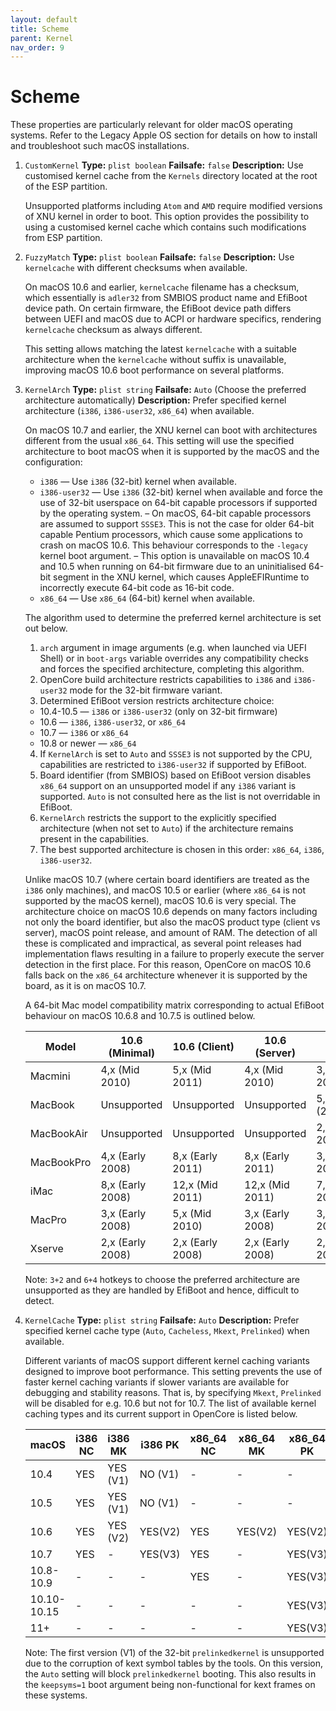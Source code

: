 ```yaml
---
layout: default
title: Scheme
parent: Kernel
nav_order: 9
---
```


# Scheme

These properties are particularly relevant for older macOS operating systems. Refer to the Legacy Apple OS section for details on how to install and troubleshoot such macOS installations.

1. `CustomKernel`
    **Type:** `plist boolean`
    **Failsafe:** `false`
    **Description:** Use customised kernel cache from the `Kernels` directory located at the root of the ESP partition.
    
    Unsupported platforms including `Atom` and `AMD` require modified versions of XNU kernel in order to boot. This option provides the possibility to using a customised kernel cache which contains such modifications from ESP partition.

2. `FuzzyMatch`
    **Type:** `plist boolean`
    **Failsafe:** `false`
    **Description:** Use `kernelcache` with different checksums when available.
    
    On macOS 10.6 and earlier, `kernelcache` filename has a checksum, which essentially is `adler32` from SMBIOS product name and EfiBoot device path. On certain firmware, the EfiBoot device path differs between UEFI and macOS due to ACPI or hardware specifics, rendering `kernelcache` checksum as always different.
    
    This setting allows matching the latest `kernelcache` with a suitable architecture when the `kernelcache` without suffix is unavailable, improving macOS 10.6 boot performance on several platforms.

3. `KernelArch`
    **Type:** `plist string`
    **Failsafe:** `Auto` (Choose the preferred architecture automatically)
    **Description:** Prefer specified kernel architecture (`i386`, `i386-user32`, `x86_64`) when available.

    On macOS 10.7 and earlier, the XNU kernel can boot with architectures different from the usual `x86_64`. This setting will use the specified architecture to boot macOS when it is supported by the macOS and the configuration:

    - `i386` — Use `i386` (32-bit) kernel when available.
    - `i386-user32` — Use `i386` (32-bit) kernel when available and force the use of 32-bit userspace on 64-bit
    capable processors if supported by the operating system.
    – On macOS, 64-bit capable processors are assumed to support `SSSE3`. This is not the case for older 64-bit capable Pentium processors, which cause some applications to crash on macOS 10.6. This behaviour corresponds to the `-legacy` kernel boot argument.
    – This option is unavailable on macOS 10.4 and 10.5 when running on 64-bit firmware due to an uninitialised 64-bit segment in the XNU kernel, which causes AppleEFIRuntime to incorrectly execute 64-bit code as 16-bit code.
    - `x86_64` — Use `x86_64` (64-bit) kernel when available.

    The algorithm used to determine the preferred kernel architecture is set out below.
    1. `arch` argument in image arguments (e.g. when launched via UEFI Shell) or in `boot-args` variable overrides any compatibility checks and forces the specified architecture, completing this algorithm.
    2. OpenCore build architecture restricts capabilities to `i386` and `i386-user32` mode for the 32-bit firmware variant.
    3. Determined EfiBoot version restricts architecture choice:
    
    - 10.4-10.5 — `i386` or `i386-user32` (only on 32-bit firmware)
    - 10.6 — `i386`, `i386-user32`, or `x86_64`
    - 10.7 — `i386` or `x86_64`
    - 10.8 or newer — `x86_64`
    
    4. If `KernelArch` is set to `Auto` and `SSSE3` is not supported by the CPU, capabilities are restricted to `i386-user32` if supported by EfiBoot.
    5. Board identifier (from SMBIOS) based on EfiBoot version disables `x86_64` support on an unsupported model if any `i386` variant is supported. `Auto` is not consulted here as the list is not overridable in EfiBoot.
    6. `KernelArch` restricts the support to the explicitly specified architecture (when not set to `Auto`) if the architecture remains present in the capabilities.
    7. The best supported architecture is chosen in this order: `x86_64`, `i386`, `i386-user32`.

    Unlike macOS 10.7 (where certain board identifiers are treated as the `i386` only machines), and macOS 10.5 or earlier (where `x86_64` is not supported by the macOS kernel), macOS 10.6 is very special. The architecture choice on macOS 10.6 depends on many factors including not only the board identifier, but also the macOS product type (client vs server), macOS point release, and amount of RAM. The detection of all these is complicated and impractical, as several point releases had implementation flaws resulting in a failure to properly execute the server detection in the first place. For this reason, OpenCore on macOS 10.6 falls back on the `x86_64` architecture whenever it is supported by the board, as it is on macOS 10.7.

    A 64-bit Mac model compatibility matrix corresponding to actual EfiBoot behaviour on macOS 10.6.8 and 10.7.5 is outlined below.


    | **Model** 	| **10.6 (Minimal)** 	| **10.6 (Client)** 	| **10.6 (Server)** 	| **10.7 (Any)** 	|
    |---	|---	|---	|---	|---	|
    | Macmini 	| 4,x (Mid 2010) 	| 5,x (Mid 2011) 	| 4,x (Mid 2010) 	| 3,x (Early 2009) 	|
    | MacBook 	| Unsupported 	| Unsupported 	| Unsupported 	| 5,x (2009/09) 	|
    | MacBookAir 	| Unsupported 	| Unsupported 	| Unsupported 	| 2,x (Late 2008) 	|
    | MacBookPro 	| 4,x (Early 2008) 	| 8,x (Early 2011) 	| 8,x (Early 2011) 	| 3,x (Mid 2007) 	|
    | iMac 	| 8,x (Early 2008) 	| 12,x (Mid 2011) 	| 12,x (Mid 2011) 	| 7,x (Mid 2007) 	|
    | MacPro 	| 3,x (Early 2008) 	| 5,x (Mid 2010) 	| 3,x (Early 2008) 	| 3,x (Early 2008) 	|
    | Xserve 	| 2,x (Early 2008) 	| 2,x (Early 2008) 	| 2,x (Early 2008) 	| 2,x (Early 2008) 	|

    Note: `3+2` and `6+4` hotkeys to choose the preferred architecture are unsupported as they are handled by EfiBoot and hence, difficult to detect.

4. `KernelCache`
    **Type:** `plist string`
    **Failsafe:** `Auto`
    **Description:** Prefer specified kernel cache type (`Auto`, `Cacheless`, `Mkext`, `Prelinked`) when available.

    Different variants of macOS support different kernel caching variants designed to improve boot performance. This setting prevents the use of faster kernel caching variants if slower variants are available for debugging and stability reasons. That is, by specifying `Mkext`, `Prelinked` will be disabled for e.g. 10.6 but not for 10.7.
    The list of available kernel caching types and its current support in OpenCore is listed below.

    | **macOS** 	| **i386 NC** 	| **i386 MK** 	| **i386 PK** 	| **x86_64 NC** 	| **x86_64 MK** 	| **x86_64 PK** 	| **x86_64 KC** 	|
    |---	|---	|---	|---	|---	|---	|---	|---	|
    | 10.4 	| YES 	| YES (V1) 	| NO (V1) 	| - 	| - 	| - 	| - 	|
    | 10.5 	| YES 	| YES (V1) 	| NO (V1) 	| - 	| - 	| - 	| - 	|
    | 10.6 	| YES 	| YES (V2) 	| YES(V2) 	| YES 	| YES(V2) 	| YES(V2) 	| - 	|
    | 10.7 	| YES 	| - 	| YES(V3) 	| YES 	| - 	| YES(V3) 	| - 	|
    | 10.8-10.9 	| - 	| - 	| - 	| YES 	| - 	| YES(V3) 	| - 	|
    | 10.10-10.15 	| - 	| - 	| - 	| - 	| - 	| YES(V3) 	| - 	|
    | 11+ 	| - 	| - 	| - 	| - 	| - 	| YES(V3) 	| YES 	|


    Note: The first version (V1) of the 32-bit `prelinkedkernel` is unsupported due to the corruption of kext symbol tables by the tools. On this version, the `Auto` setting will block `prelinkedkernel` booting. This also results in the `keepsyms=1` boot argument being non-functional for kext frames on these systems.